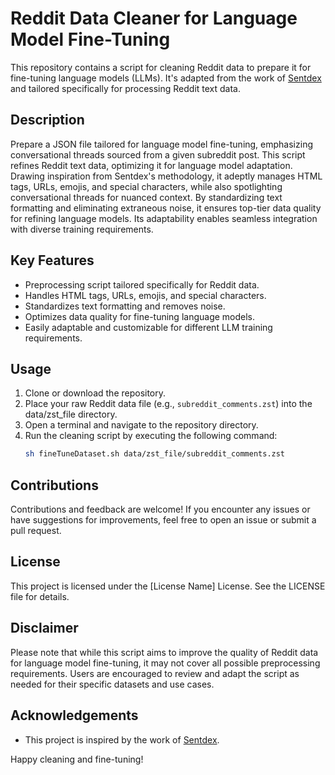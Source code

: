 # Reddit Data Cleaner for Language Model Fine-Tuning

This repository contains a script for cleaning Reddit data to prepare it for fine-tuning language models (LLMs). It's adapted from the work of [Sentdex](https://github.com/Sentdex/LLM-Finetuning) and tailored specifically for processing Reddit text data.

## Description

Prepare a JSON file tailored for language model fine-tuning, emphasizing conversational threads sourced from a given subreddit post. This script refines Reddit text data, optimizing it for language model adaptation. Drawing inspiration from Sentdex's methodology, it adeptly manages HTML tags, URLs, emojis, and special characters, while also spotlighting conversational threads for nuanced context. By standardizing text formatting and eliminating extraneous noise, it ensures top-tier data quality for refining language models. Its adaptability enables seamless integration with diverse training requirements.

## Key Features

- Preprocessing script tailored specifically for Reddit data.
- Handles HTML tags, URLs, emojis, and special characters.
- Standardizes text formatting and removes noise.
- Optimizes data quality for fine-tuning language models.
- Easily adaptable and customizable for different LLM training requirements.

## Usage

1. Clone or download the repository.
2. Place your raw Reddit data file (e.g., `subreddit_comments.zst`) into the data/zst_file directory.
3. Open a terminal and navigate to the repository directory.
4. Run the cleaning script by executing the following command:
    ```bash
    sh fineTuneDataset.sh data/zst_file/subreddit_comments.zst
    ```
## Contributions

Contributions and feedback are welcome! If you encounter any issues or have suggestions for improvements, feel free to open an issue or submit a pull request.

## License

This project is licensed under the [License Name] License. See the LICENSE file for details.

## Disclaimer

Please note that while this script aims to improve the quality of Reddit data for language model fine-tuning, it may not cover all possible preprocessing requirements. Users are encouraged to review and adapt the script as needed for their specific datasets and use cases.

## Acknowledgements

- This project is inspired by the work of [Sentdex](https://github.com/Sentdex/LLM-Finetuning).

Happy cleaning and fine-tuning!
